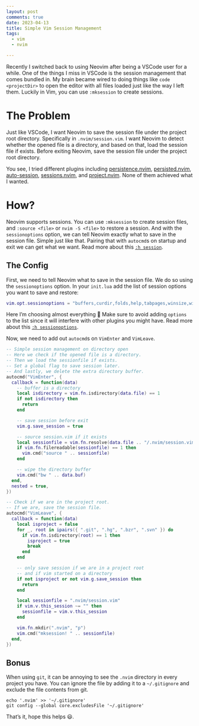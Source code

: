 ```yaml
---
layout: post
comments: true
date: 2023-04-13
title: Simple Vim Session Management
tags:
  - vim
  - nvim

---
```


Recently I switched back to using Neovim after being a VSCode user for a while. One of the things I miss in VSCode is the session management that comes bundled in. My brain became wired to doing things like `code <projectDir>` to open the editor with all files loaded just like the way I left them. Luckily in Vim, you can use `:mksession` to create sessions.


# The Problem


Just like VSCode, I want Neovim to save the session file under the project root directory. Specifically in `.nvim/session.vim`. I want Neovim to detect whether the opened file is a directory, and based on that, load the session file if exists. Before exiting Neovim, save the session file under the project root directory.


You see, I tried different plugins including [persistence.nvim](https://github.com/folke/persistence.nvim), [persisted.nvim](https://github.com/olimorris/persisted.nvim), [auto-session](https://github.com/rmagatti/auto-session), [sessions.nvim](https://github.com/natecraddock/sessions.nvim), and [project.nvim](https://github.com/ahmedkhalf/project.nvim). None of them achieved what I wanted.


# How?


Neovim supports sessions. You can use `:mksession` to create session files, and `:source <file>` or `nvim -S <file>` to restore a session. And with the `sessionoptions` option, we can tell Neovim exactly what to save in the session file. Simple just like that. Pairing that with `autocmd`s on startup and exit we can get what we want. Read more about this [`:h session`](https://neovim.io/doc/user/usr_21.html#21.4).


## The Config


First, we need to tell Neovim what to save in the session file. We do so using the `sessionoptions` option. In your `init.lua` add the list of session options you want to save and restore:


```lua
vim.opt.sessionoptions = "buffers,curdir,folds,help,tabpages,winsize,winpos,terminal,localoptions"
```


Here I’m choosing almost everything 🙂 Make sure to avoid adding `options` to the list since it will interfere with other plugins you might have. Read more about this [`:h sessionoptions`](https://neovim.io/doc/user/options.html#'sessionoptions').


Now, we need to add out `autocmd`s on `VimEnter` and `VimLeave`. 


```lua
-- Simple session management on directory open
-- Here we check if the opened file is a directory.
-- Then we load the sessionfile if exists.
-- Set a global flag to save session later.
-- And lastly, we delete the extra directory buffer.
autocmd("VimEnter", {
  callback = function(data)
    -- buffer is a directory
    local isdirectory = vim.fn.isdirectory(data.file) == 1
    if not isdirectory then
      return
    end

    -- save session before exit
    vim.g.save_session = true

    -- source session.vim if it exists
    local sessionfile = vim.fn.resolve(data.file .. "/.nvim/session.vim")
    if vim.fn.filereadable(sessionfile) == 1 then
      vim.cmd("source " .. sessionfile)
    end

    -- wipe the directory buffer
    vim.cmd("bw " .. data.buf)
  end,
  nested = true,
})

-- Check if we are in the project root.
-- If we are, save the session file.
autocmd("VimLeave", {
  callback = function(data)
    local isproject = false
    for _, root in ipairs({ ".git", ".hg", ".bzr", ".svn" }) do
      if vim.fn.isdirectory(root) == 1 then
        isproject = true
        break
      end
    end

    -- only save session if we are in a project root
    -- and if vim started on a directory
    if not isproject or not vim.g.save_session then
      return
    end

    local sessionfile = ".nvim/session.vim"
    if vim.v.this_session ~= "" then
      sessionfile = vim.v.this_session
    end

    vim.fn.mkdir(".nvim", "p")
    vim.cmd("mksession! " .. sessionfile)
  end,
})
```


## Bonus


When using `git`, it can be annoying to see the `.nvim` directory in every project you have. You can ignore the file by adding it to a `~/.gitignore` and exclude the file contents from git.


```shell
echo '.nvim' >> '~/.gitignore'
git config --global core.excludesFile '~/.gitignore'
```


That’s it, hope this helps 😃.

